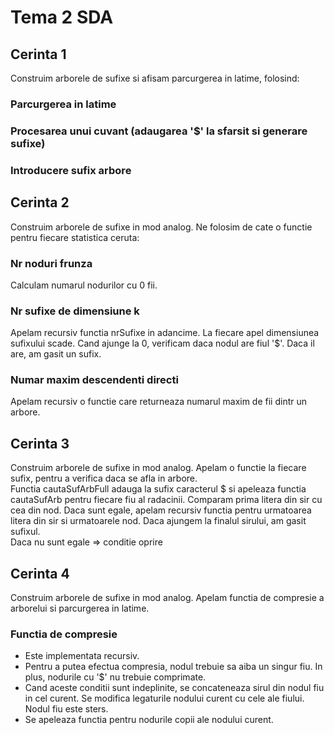 # Tema 2 SDA

## Cerinta 1

Construim arborele de sufixe si afisam parcurgerea in latime, folosind:
### Parcurgerea in latime
### Procesarea unui cuvant (adaugarea '$' la sfarsit si generare sufixe)
### Introducere sufix arbore

## Cerinta 2

Construim arborele de sufixe in mod analog.
Ne folosim de cate o functie pentru fiecare statistica ceruta:
### Nr noduri frunza

Calculam numarul nodurilor cu 0 fii.

### Nr sufixe de dimensiune k

Apelam recursiv functia nrSufixe in adancime. La fiecare apel dimensiunea sufixului scade. Cand ajunge la 0, verificam daca nodul are fiul '$'. Daca il are, am gasit un sufix.

### Numar maxim descendenti directi

Apelam recursiv o functie care returneaza numarul maxim de fii dintr un arbore.

## Cerinta 3

Construim arborele de sufixe in mod analog.
Apelam o functie la fiecare sufix, pentru a verifica daca se afla in arbore.<br>
Functia cautaSufArbFull adauga la sufix caracterul $ si apeleaza functia cautaSufArb pentru fiecare fiu al radacinii. Comparam prima litera din sir cu cea din nod. Daca sunt egale, apelam recursiv functia pentru urmatoarea litera din sir si urmatoarele nod. Daca ajungem la finalul sirului, am gasit sufixul. <br>Daca nu sunt egale => conditie oprire



## Cerinta 4

Construim arborele de sufixe in mod analog. Apelam functia de compresie a arborelui si parcurgerea in latime. <br>
### Functia de compresie
* Este implementata recursiv. <br>
* Pentru a putea efectua compresia, nodul trebuie sa aiba un singur fiu. In plus, nodurile cu '$' nu trebuie comprimate. <br>
* Cand aceste conditii sunt indeplinite, se concateneaza sirul din nodul fiu in cel curent. Se modifica legaturile nodului curent cu cele ale fiului. Nodul fiu este sters. <br>
* Se apeleaza functia pentru nodurile copii ale nodului curent.
